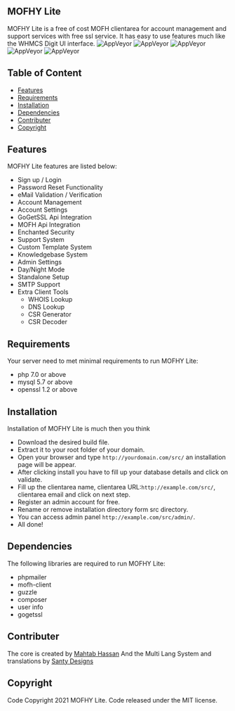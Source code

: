 ## MOFHY Lite
MOFHY Lite is a free of cost MOFH clientarea for account management and support services with free ssl service. It has easy to use features much like the WHMCS Digit UI interface.
![AppVeyor](https://img.shields.io/badge/Licence-MIT-lightgrey)
![AppVeyor](https://img.shields.io/badge/Version-v1.1.0-lightgrey)
![AppVeyor](https://img.shields.io/badge/Build-passed-lightgreen)
![AppVeyor](https://img.shields.io/badge/Dependencies-php-lightgrey)
![AppVeyor](https://img.shields.io/badge/Interface-Digit-lightgrey)
## Table of Content
 - [Features](#features)
 - [Requirements](#requirements) 
 - [Installation](#installation)
 - [Dependencies](#dependencies)
 - [Contributer](#contributer)
 - [Copyright](#copyright)
## Features
MOFHY Lite features are listed below:
 - Sign up / Login
 - Password Reset Functionality
 - eMail Validation / Verification
 - Account Management
 - Account Settings
 - GoGetSSL Api Integration
 - MOFH Api Integration
 - Enchanted Security
 - Support System
 - Custom Template System
 - Knowledgebase System
 - Admin Settings
 - Day/Night Mode
 - Standalone Setup
 - SMTP Support
 - Extra Client Tools
	 - WHOIS Lookup
	 - DNS Lookup
	 - CSR Generator
	 - CSR Decoder
## Requirements
Your server need to met minimal requirements to run MOFHY Lite:
 - php 7.0 or above
 - mysql 5.7 or above
 - openssl 1.2 or above
## Installation
Installation of MOFHY Lite is much then you think
 - Download the desired build file.
 - Extract it to your root folder of your domain.
 - Open your browser and type ```http://yourdomain.com/src/``` an installation page will be appear.
 - After clicking install you have to fill up your database details and click on validate.
 - Fill up the clientarea name, clientarea URL:```http://example.com/src/```, clientarea email and click on next step.
 - Register an admin account for free.
 - Rename or remove installation directory form src directory.
 - You can access admin panel ```http://example.com/src/admin/```.
 - All done!
## Dependencies
The following libraries are required to run MOFHY Lite:
 - phpmailer
 - mofh-client
 - guzzle
 - composer
 - user info
 - gogetssl
## Contributer
The core is created by [Mahtab Hassan](https://github.com/mahtab2003)
And the Multi Lang System and translations by [Santy Designs](https://github.com/santydesignscr)
## Copyright
Code Copyright 2021 MOFHY Lite. Code released under the MIT license.

